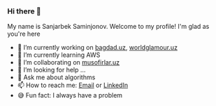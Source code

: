 ### Hi there 👋

My name is Sanjarbek Saminjonov.
Welcome to my profile!
I'm glad as you're here

- 🔭 I’m currently working on [bagdad.uz](https://bagdad.uz), [worldglamour.uz](https://worldglamour.uz)
- 🌱 I’m currently learning AWS
- 👯 I’m collaborating on [musofirlar.uz](http://musofirlar.uz)
- 🤔 I’m looking for help ...
- 💬 Ask me about algorithms
- 📫 How to reach me: [Email](mailto:sanjarbeksaminjonovv@gmail.com) or [LinkedIn](https://www.linkedin.com/in/sanjarbek-saminjonov)
- 😅 Fun fact: I always have a problem
